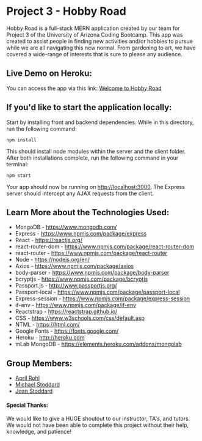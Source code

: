 # Project 3 - Hobby Road
Hobby Road is a full-stack MERN application created by our team for Project 3 of the University of Arizona Coding Bootcamp. This app was created to assist people in finding new activities and/or hobbies to pursue while we are all navigating this new normal. From gardening to art, we have covered a wide-range of interests that is sure to please any audience.

## Live Demo on Heroku:

You can access the app via this link: [Welcome to Hobby Road](https://frozen-shore-51007.herokuapp.com/)

## 

## If you'd like to start the application locally:
Start by installing front and backend dependencies. While in this directory, run the following command:
```
npm install
```
This should install node modules within the server and the client folder. After both installations complete, run the following command in your terminal:
```
npm start
```
Your app should now be running on <http://localhost:3000>. The Express server should intercept any AJAX requests from the client.

## Learn More about the Technologies Used:
-   MongoDB - https://www.mongodb.com/
-   Express - https://www.npmjs.com/package/express
-   React - https://reactjs.org/
-   react-router-dom - https://www.npmjs.com/package/react-router-dom
-   react-router - https://www.npmjs.com/package/react-router
-   Node - https://nodejs.org/en/
-   Axios - https://www.npmjs.com/package/axios
-   body-parser - https://www.npmjs.com/package/body-parser
-   bcryptjs - https://www.npmjs.com/package/bcryptjs
-   Passport.js - http://www.passportjs.org/
-   Passport-local - https://www.npmjs.com/package/passport-local
-   Express-session - https://www.npmjs.com/package/express-session
-   if-env - https://www.npmjs.com/package/if-env
-   Reactstrap - https://reactstrap.github.io/
-   CSS - https://www.w3schools.com/css/default.asp
-   NTML - https://html.com/
-   Google Fonts - https://fonts.google.com/
-   Heroku - http://heroku.com
-   mLab MongoDB - https://elements.heroku.com/addons/mongolab

## Group Members:
-   <a href="https://github.com/arohl2015" target="_blank"> April Rohl </a>
-   <a href="https://github.com/mikeystoddard" target="_blank"> Michael Stoddard </a>
-   <a href="https://github.com/avalonmtg" target="_blank"> Joan Stoddard </a>

#### Special Thanks:
We would like to give a HUGE shoutout to our instructor, TA's, and tutors. We would not have been able to complete this project without their help, knowledge, and patience!
